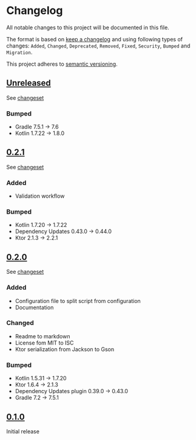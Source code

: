 # Changelog

All notable changes to this project will be documented in this file.

The format is based on [keep a changelog](http://keepachangelog.com/en/1.0.0/) and using following
types of changes: `Added`, `Changed`, `Deprecated`, `Removed`, `Fixed`, `Security`, `Bumped`
and `Migration`.

This project adheres to [semantic versioning](http://semver.org/spec/v2.0.0.html).

## [Unreleased](https://github.com/bitfunk/action-runner-orchestrator/releases/latest)

See [changeset](https://github.com/bitfunk/action-runner-orchestrator/compare/v0.2.1...main)

### Bumped

- Gradle 7.5.1 -> 7.6
- Kotlin 1.7.22 -> 1.8.0

## [0.2.1](https://github.com/bitfunk/action-runner-orchestrator/releases/tag/v0.2.1)

See [changeset](https://github.com/bitfunk/action-runner-orchestrator/compare/v0.2.0...v0.2.1)

### Added

- Validation workflow

### Bumped

- Kotlin 1.7.20 -> 1.7.22
- Dependency Updates 0.43.0 -> 0.44.0
- Ktor 2.1.3 -> 2.2.1

## [0.2.0](https://github.com/bitfunk/action-runner-orchestrator/releases/tag/v0.2.0)

See [changeset](https://github.com/bitfunk/action-runner-orchestrator/compare/v0.1.0...v0.2.0)

### Added

- Configuration file to split script from configuration
- Documentation

### Changed

- Readme to markdown
- License fom MIT to ISC
- Ktor serialization from Jackson to Gson

### Bumped

- Kotlin 1.5.31 -> 1.7.20
- Ktor 1.6.4 -> 2.1.3
- Dependency Updates plugin 0.39.0 -> 0.43.0
- Gradle 7.2 -> 7.5.1

## [0.1.0](https://github.com/wmontwe/action-runner-orchestrator/releases/tag/v0.1.0)

Initial release

